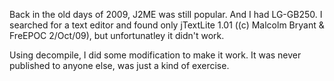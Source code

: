 Back in the old days of 2009, J2ME was still popular. And I had LG-GB250. 
I searched for a text editor and found only jTextLite 1.01 ((c) Malcolm Bryant & FreEPOC 2/Oct/09), but unfortunatley it didn't work.

Using decompile, I did some modification to make it work.
It was never published to anyone else, was just a kind of exercise.
